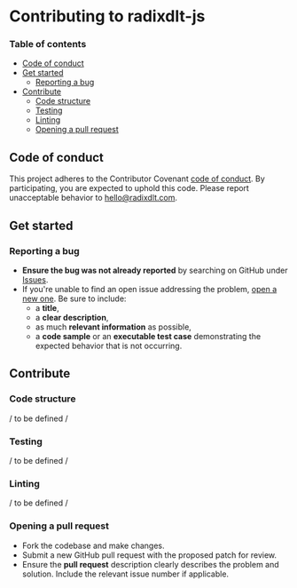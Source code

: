 # Contributing to radixdlt-js

### Table of contents
- [Code of conduct](#code-of-conduct)
- [Get started](#get-started)
  - [Reporting a bug](#reporting-a-bug)
- [Contribute](#contribute)
  - [Code structure](#code-structure)
  - [Testing](#testing)
  - [Linting](#linting)
  - [Opening a pull request](#opening-a-pull-request)
  

## Code of conduct

This project adheres to the Contributor Covenant [code of conduct](CODE_OF_CONDUCT.md).
By participating, you are expected to uphold this code.
Please report unacceptable behavior to [hello@radixdlt.com](mailto:hello@radixdlt.com).

## Get started

### Reporting a bug

* **Ensure the bug was not already reported** by searching on GitHub under [Issues](https://github.com/radixdlt/radixdlt-js/issues).
* If you're unable to find an open issue addressing the problem, [open a new one](https://github.com/radixdlt/radixdlt-js/issues/new). Be sure to include:
  * a **title**,
  * a **clear description**, 
  * as much **relevant information** as possible,
  * a **code sample** or an **executable test case** demonstrating the expected behavior that is not occurring.

## Contribute

### Code structure

/ to be defined /

### Testing

/ to be defined /

### Linting

/ to be defined /

### Opening a pull request

* Fork the codebase and make changes.
* Submit a new GitHub pull request with the proposed patch for review.
* Ensure the **pull request** description clearly describes the problem and solution. Include the relevant issue number if applicable.


